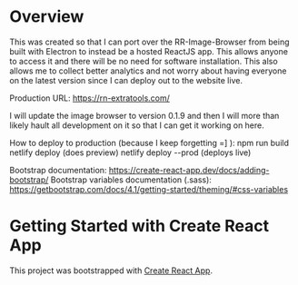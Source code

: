 # Overview

This was created so that I can port over the RR-Image-Browser from being built with Electron to instead be a hosted ReactJS app.  This allows anyone to access it and there will be no need for software installation.  This also allows me to collect better analytics and not worry about having everyone on the latest version since I can deploy out to the website live.

Production URL: https://rn-extratools.com/


I will update the image browser to version 0.1.9 and then I will more than likely hault all development on it so that I can get it working on here.

How to deploy to production (because I keep forgetting =] ):
npm run build
netlify deploy (does preview)
netlify deploy --prod (deploys live)

Bootstrap documentation: https://create-react-app.dev/docs/adding-bootstrap/
Bootstrap variables documentation (.sass): https://getbootstrap.com/docs/4.1/getting-started/theming/#css-variables

# Getting Started with Create React App

This project was bootstrapped with [Create React App](https://github.com/facebook/create-react-app).
